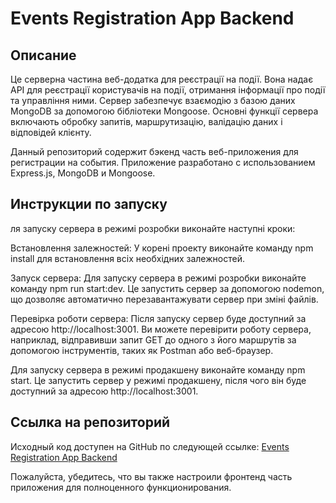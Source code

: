 # Events Registration App Backend

## Описание

Це серверна частина веб-додатка для реєстрації на події. Вона надає API для реєстрації користувачів на події, отримання інформації про події та управління ними. Сервер забезпечує взаємодію з базою даних MongoDB за допомогою бібліотеки Mongoose. Основні функції сервера включають обробку запитів, маршрутизацію, валідацію даних і відповідей клієнту.

Данный репозиторий содержит бэкенд часть веб-приложения для регистрации на события. Приложение разработано с использованием Express.js, MongoDB и Mongoose.

## Инструкции по запуску

ля запуску сервера в режимі розробки виконайте наступні кроки:

Встановлення залежностей: У корені проекту виконайте команду npm install для встановлення всіх необхідних залежностей.

Запуск сервера: Для запуску сервера в режимі розробки виконайте команду npm run start:dev. Це запустить сервер за допомогою nodemon, що дозволяє автоматично перезавантажувати сервер при зміні файлів.

Перевірка роботи сервера: Після запуску сервер буде доступний за адресою http://localhost:3001. Ви можете перевірити роботу сервера, наприклад, відправивши запит GET до одного з його маршрутів за допомогою інструментів, таких як Postman або веб-браузер.

Для запуску сервера в режимі продакшену виконайте команду npm start. Це запустить сервер у режимі продакшену, після чого він буде доступний за адресою http://localhost:3001.

## Ссылка на репозиторий

Исходный код доступен на GitHub по следующей ссылке: [Events Registration App Backend](https://github.com/go-doc-web/events-registration-app-backend)

Пожалуйста, убедитесь, что вы также настроили фронтенд часть приложения для полноценного функционирования.
